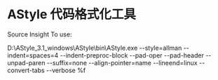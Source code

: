 # AStyle 代码格式化工具

Source Insight To use:

D:\AStyle_3.1_windows\AStyle\bin\AStyle.exe --style=allman --indent=spaces=4 --indent-preproc-block --pad-oper --pad-header --unpad-paren --suffix=none --align-pointer=name --lineend=linux --convert-tabs --verbose %f

